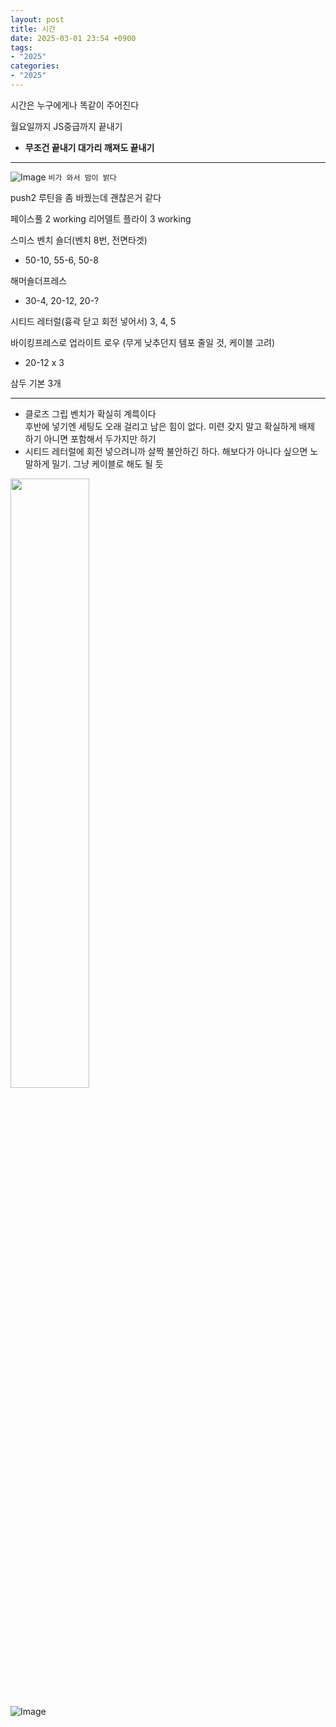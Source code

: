 ```yaml
---
layout: post
title: 시간
date: 2025-03-01 23:54 +0900
tags:
- "2025"
categories:
- "2025"
---
```

시간은 누구에게나 똑같이 주어진다  

월요일까지 JS중급까지 끝내기
- **무조건 끝내기 대가리 깨져도 끝내기**

---
![Image](https://github.com/user-attachments/assets/638042d9-0b17-4328-a26a-54b8846e5a09)
`비가 와서 밤이 밝다`

push2 루틴을 좀 바꿨는데 괜찮은거 같다  

페이스풀 2 working
리어델트 플라이 3 working  

스미스 벤치 숄더(벤치 8번, 전면타겟) 
- 50-10, 55-6, 50-8
  
해머숄더프레스 
- 30-4, 20-12, 20-?  


시티드 레터럴(흉곽 닫고 회전 넣어서)
3, 4, 5

바이킹프레스로 업라이트 로우
(무게 낮추던지 템포 줄일 것, 케이블 고려)
- 20-12 x 3  

삼두 기본 3개  

---
- 클로즈 그립 벤치가 확실히 계륵이다  
후반에 넣기엔 세팅도 오래 걸리고 남은 힘이 없다. 미련 갖지 말고 확실하게 배제 하기 아니면 포함해서 두가지만 하기
- 시티드 레터럴에 회전 넣으려니까 살짝 불안하긴 하다. 해보다가 아니다 싶으면 노말하게 밀기. 그냥 케이블로 해도 될 듯

<img src="https://github.com/user-attachments/assets/76670400-6c2f-42ea-b120-bc6f4ef71b40" width="50%">

![Image](https://github.com/user-attachments/assets/6c438ea4-855a-4a2e-a057-6f6b50c0d443)

  

